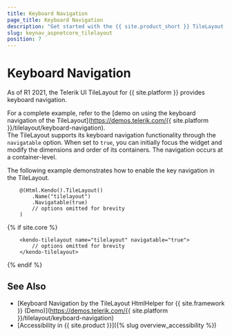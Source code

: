 ```yaml
---
title: Keyboard Navigation
page_title: Keyboard Navigation
description: "Get started with the {{ site.product_short }} TileLayout by Telerik UI and learn about the accessibility support it provides through its keyboard navigation functionality."
slug: keynav_aspnetcore_tilelayout
position: 7
---
```


# Keyboard Navigation

As of R1 2021, the Telerik UI TileLayout for {{ site.platform }} provides keyboard navigation.

For a complete example, refer to the [demo on using the keyboard navigation of the TileLayout](https://demos.telerik.com/{{ site.platform }}/tilelayout/keyboard-navigation).  
The TileLayout supports its keyboard navigation functionality through the `navigatable` option. When set to `true`, you can initially focus the widget and modify the dimensions and order of its containers. The navigation occurs at a container-level.

The following example demonstrates how to enable the key navigation in the TileLayout.

```HtmlHelper
    @(Html.Kendo().TileLayout()
        .Name("tilelayout")
        .Navigatable(true)
        // options omitted for brevity
    )
```
{% if site.core %}
```TagHelper
    <kendo-tilelayout name="tilelayout" navigatable="true">
        // options omitted for brevity
    </kendo-tilelayout>
```
{% endif %}

## See Also

* [Keyboard Navigation by the TileLayout HtmlHelper for {{ site.framework }} (Demo)](https://demos.telerik.com/{{ site.platform }}/tilelayout/keyboard-navigation)
* [Accessibility in {{ site.product }}]({% slug overview_accessibility %})
